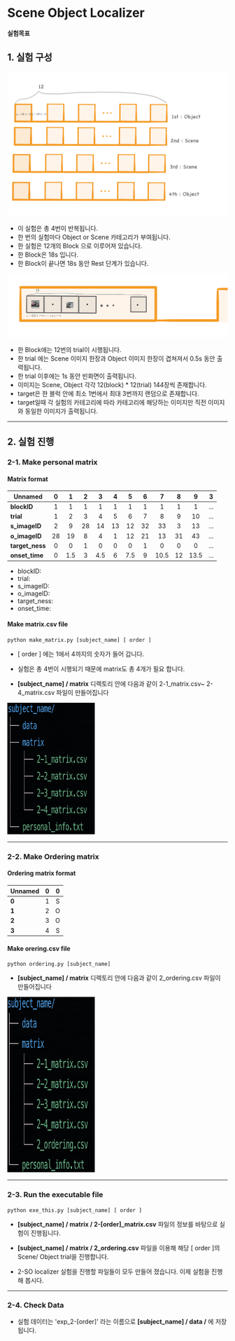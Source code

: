 # Scene Object Localizer

**실험목표**


## 1. 실험 구성

![res3](info/model-block.jpeg)


* 이 실험은 총 4번이 반복됩니다.
* 한 번의 실험마다 Object or Scene 카테고리가 부여됩니다. 
* 한 실험은 12개의 Block 으로 이루어져 있습니다.
* 한 Block은 18s 입니다.  
* 한 Block이 끝나면 18s 동안 Rest 단계가 있습니다.

![res3](info/model-trial.jpeg)

* 한 Block에는 12번의 trial이 시행됩니다. 
* 한 trial 에는 Scene 이미지 한장과 Object 이미지 한장이 겹쳐져서 0.5s 동안 출력됩니다.
* 한 trial 이후에는 1s 동안 빈화면이 출력됩니다.
* 이미지는 Scene, Object 각각 12(block) * 12(trial) 144장씩 존재합니다.
* target은 한 블럭 안에 최소 1번에서 최대 3번까지 랜덤으로 존재합니다.
* target일때 각 실험의 카테고리에 따라 카테고리에 해당하는 이미지만 직전 이미지와 동일한 이미지가 출력됩니다. 

---

## 2. 실험 진행

### 2-1. Make personal matrix

#### Matrix format

|  <center>Unnamed</center> |  <center>0</center> |  <center>1</center> |  <center>2</center> |  <center>3</center> |  <center>4</center> |<center>5</center> | <center>6</center> | <center>7</center> | <center>8</center> | <center>9</center> | <center>3</center> | 
|:--------|:--------:|--------:|--------:|--------:|--------:|--------:|--------:|--------:|--------:|--------:|--------:|
|**blockID** | <center> 1 </center> |<center> 1 </center> |<center> 1 </center> |<center> 1 </center> |<center> 1 </center> |<center> 1 </center> |<center> 1 </center> |<center> 1 </center> |<center> 1 </center> |<center> 1 </center> |<center> ... </center> |
|**trial** | <center> 1 </center> |<center> 2 </center> |<center> 3 </center> |<center> 4 </center> |<center> 5 </center> |<center> 6 </center> |<center> 7</center> |<center> 8 </center> |<center> 9 </center> |<center> 10 </center> |<center> ... </center> |
|**s_imageID** | <center> 2 </center> |<center> 9 </center> |<center> 28 </center> |<center>14 </center> |<center> 13 </center> |<center> 12 </center> |<center> 32 </center> |<center> 33 </center> |<center> 3 </center> |<center> 13 </center> |<center> ... </center> |
|**o_imageID** | <center> 28 </center> |<center> 19 </center> |<center> 8 </center> |<center> 4 </center> |<center> 1 </center> |<center> 12 </center> |<center> 21 </center> |<center> 13 </center> |<center> 31 </center> |<center> 43 </center> |<center> ... </center> |
|**target_ness** | <center> 0 </center> |<center> 0 </center> |<center> 1 </center> |<center> 0 </center> |<center> 0 </center> |<center> 0 </center> |<center> 1 </center> |<center> 0 </center> |<center> 0 </center> |<center> 0 </center> |<center> ... </center> |
|**onset_time** | <center> 0 </center> |<center> 1.5 </center> |<center> 3 </center> |<center> 4.5 </center> |<center> 6 </center> |<center> 7.5 </center> |<center> 9 </center> |<center> 10.5 </center> |<center> 12 </center> |<center> 13.5 </center> |<center> ... </center> |

* blockID:
* trial:
* s_imageID:
* o_imageID:
* target_ness:
* onset_time:


#### Make matrix.csv file

```
python make_matrix.py [subject_name] [ order ]
```
* [ order ] 에는 1에서 4까지의 숫자가 들어 갑니다.
* 실험은 총 4번이 시행되기 때문에 matrix도 총 4개가 필요 합니다. 

* **[subject_name] / matrix** 디렉토리 안에 다음과 같이 2-1_matrix.csv~ 2-4_matrix.csv 파일이 만들어집니다


 <img src="info/matrix.png" width="200" height="300">

---

### 2-2. Make Ordering matrix

#### Ordering matrix format


|  <center>Unnamed</center> |  <center>0</center> |  <center>0</center> | 
|:--------|:--------:|--------:|
|**0** | <center> 1 </center> |<center> S </center> |
|**1** | <center> 2 </center> |<center> O </center> |
|**2** | <center> 3 </center> |<center> O </center> |
|**3** | <center> 4 </center> |<center> S </center> |

#### Make orering.csv file

```
python ordering.py [subject_name]
```

* **[subject_name] / matrix** 디렉토리 안에 다음과 같이 2_ordering.csv 파일이 만들어집니다


 <img src="info/ordering.png" width="200" height="400">

---

### 2-3. Run the executable file

```
python exe_this.py [subject_name] [ order ]
```

* **[subject_name] / matrix / 2-[order]_matrix.csv** 파일의 정보를 바탕으로 실험이 진행됩니다. 
* **[subject_name] / matrix / 2_ordering.csv** 파일을 이용해 해당 [ order ]의 Scene/ Object trial을 진행합니다. 



* 2-SO localizer 실험을 진행할 파일들이 모두 만들어 졌습니다. 이제 실험을 진행해 봅시다.

---

### 2-4. Check Data

* 실험 데이터는 'exp_2-[order]' 라는 이름으로  **[subject_name] / data /** 에 저장됩니다.
